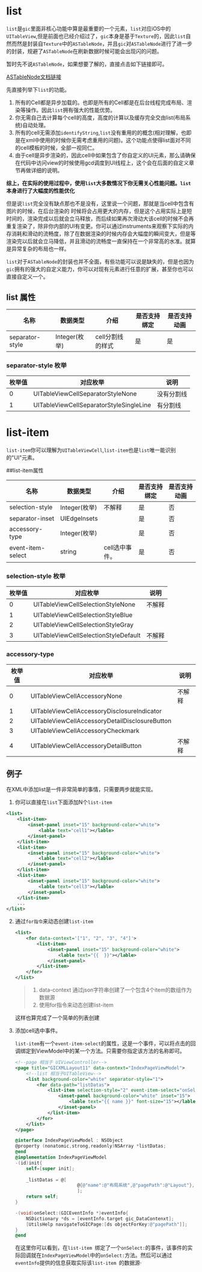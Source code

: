 # list

`list`是`gic`里面非核心功能中算是最重要的一个元素，`list`对应iOS中的`UITableView`,但是前面也已经介绍过了，`gic`本身是基于`Texture`的，因此`list`自然而然是封装自`Texture`中的`ASTableNode`，并且`gic`对`ASTableNode`进行了进一步的封装，规避了`ASTableNode`在刷新数据时候可能会出现闪的问题。

暂时先不说`ASTableNode`，如果想要了解的，直接点击如下链接即可。

[ASTableNode文档链接](http://texturegroup.org/docs/containers-astablenode.html)

先直接列举下`list`的功能。

1. 所有的Cell都是异步加载的。也即是所有的Cell都是在后台线程完成布局、渲染等操作。因此`list`拥有强大的性能优势。
2. 你无需自己去计算每个cell的高度，高度的计算以及缓存完全交由list(布局系统)自动处理。
3. 所有的cell无需添加`identifyString`,`list`没有重用的的概念(相对理解，也即是在xml中使用的时候你无需考虑重用的问题)。这个功能点使得list面对不同的cell模板的时候，全部一视同仁。
4. 由于cell是异步渲染的，因此cell中如果包含了你自定义的UI元素，那么请确保在代码中访问view的时候使用gcd调度到UI线程上，这个会在后面的自定义章节再做详细的说明。

**综上，在实际的使用过程中，使用`list`大多数情况下你无需关心性能问题。`list`本身进行了大幅度的性能优化**

但是说`list`完全没有缺点那也不是没有，这里说一个问题，那就是当cell中包含有图片的时候，在后台渲染的 时候将会占用更大的内存，但是这个占用实际上是短时间的，渲染完成以后就会立马释放，而后续如果再次滑动大该cell的时候不会再重复渲染了，除非你内部的UI有变更。你可以通过instruments来观察下实际的内存消耗和滑动的流畅度，除了在数据渲染的时候内存会大幅度的瞬间变大，但是等渲染完以后就会立马降低，并且滑动的流畅度一直保持在一个非常高的水准。就算是异常复杂的布局也一样。

`list`对于`ASTableNode`的封装也并不全面，有些功能可以说是缺失的，但是也因为`gic`拥有的强大的自定义能力，你可以对现有元素进行任意的扩展，甚至你也可以直接自定义一个。

## list 属性

| 名称            | 数据类型      | 介绍             | 是否支持绑定 | 是否支持动画 |
| --------------- | ------------- | ---------------- | ------------ | ------------ |
| separator-style | Integer(枚举) | cell分割线的样式 | 是           | 是           |

### separator-style 枚举

| 枚举值 | 对应枚举                                | 说明       |
| ------ | --------------------------------------- | ---------- |
| 0      | UITableViewCellSeparatorStyleNone       | 没有分割线 |
| 1      | UITableViewCellSeparatorStyleSingleLine | 有分割线   |



# list-item

`list-item`你可以理解为`UITableViewCell`,`list-item`也是`list`唯一能识别的"UI"元素。

##list-item属性

| 名称              | 数据类型      | 介绍           | 是否支持绑定 | 是否支持动画 |
| ----------------- | ------------- | -------------- | ------------ | ------------ |
| selection-style   | Integer(枚举) | 不解释         | 是           | 否           |
| separator-inset   | UIEdgeInsets  |                | 是           | 否           |
| accessory-type    | Integer(枚举) |                | 是           | 否           |
| event-item-select | string        | cell选中事件。 | 是           | 否           |

### selection-style 枚举

| 枚举值 | 对应枚举                             | 说明   |
| ------ | ------------------------------------ | ------ |
| 0      | UITableViewCellSelectionStyleNone    | 不解释 |
| 1      | UITableViewCellSelectionStyleBlue    |        |
| 2      | UITableViewCellSelectionStyleGray    |        |
| 3      | UITableViewCellSelectionStyleDefault | 不解释 |

### accessory-type 

| 枚举值 | 对应枚举                                       | 说明   |
| ------ | ---------------------------------------------- | ------ |
| 0      | UITableViewCellAccessoryNone                   | 不解释 |
| 1      | UITableViewCellAccessoryDisclosureIndicator    |        |
| 2      | UITableViewCellAccessoryDetailDisclosureButton |        |
| 3      | UITableViewCellAccessoryCheckmark              |        |
| 4      | UITableViewCellAccessoryDetailButton           | 不解释 |

### 

## 例子

在XML中添加list是一件非常简单的事情，只需要两步就能实现。

1. 你可以直接在`list`下面添加N个`list-item`

```xml
<list>
    <list-item>
        <inset-panel inset="15" background-color="white">
            <lable text="cell1"></lable>
        </inset-panel>
    </list-item>
    <list-item>
        <inset-panel inset="15" background-color="white">
            <lable text="cell2"></lable>
        </inset-panel>
    </list-item>
    <list-item>
        <inset-panel inset="15" background-color="white">
            <lable text="cell3"></lable>
        </inset-panel>
    </list-item>
    ...
</list>
```

2. 通过`for指令`来动态创建`list-item`

   ```xml
   <list>
       <for data-context='["1", "2", "3", "4"]'>
           <list-item>
               <inset-panel inset="15" background-color="white">
                   <lable text="{{  }}"></lable>
               </inset-panel>
           </list-item>
       </for>
   </list> 
   ```

   >1. data-context 通过json字符串创建了一个包含4个item的数组作为数据源
   >2. 使用for指令来动态创建list-item

   这样也算完成了一个简单的列表创建

3. 添加cell选中事件。

   `list-item`有一个`event-item-select`的属性，这是一个事件，可以将点击的回调绑定到ViewModel中的某一个方法。只需要你指定该方法的名称即可。

   ```xml
   <!--page 相当于 UIViewController-->
   <page title="GICXMLLayout11" data-context="IndexPageViewModel">
       <!--list 相当于UITableView-->
       <list background-color="white" separator-style="1">
           <for data-path="listDatas">
               <list-item selection-style="2" event-item-select="onSelect:">
                   <inset-panel background-color="white" inset="15">
                       <lable text="{{ name }}" font-size="15"></lable>
                   </inset-panel>
               </list-item>
           </for>
       </list>
   </page>
   ```

   ```objective-c
   @interface IndexPageViewModel : NSObject
   @property (nonatomic,strong,readonly)NSArray *listDatas;
   @end
   @implementation IndexPageViewModel
   -(id)init{
       self=[super init];
       
       _listDatas = @[
                          @{@"name":@"布局系统",@"pagePath":@"Layout"},
                          ];
       return self;
   }
   
   -(void)onSelect:(GICEventInfo *)eventInfo{
       NSDictionary *ds = [eventInfo.target gic_DataContenxt];
       [UtilsHelp navigateToGICPage:[ds objectForKey:@"pagePath"]];
   }
   @end
   ```

   在这里你可以看到，在`list-item `绑定了一个`onSelect:`的事件，该事件的实际回调就在`IndexPageViewModel`中的`onSelect:`方法。然后可以通过`eventInfo`提供的信息获取实际该`list-item `的数据源·